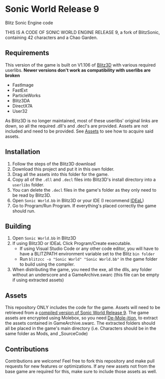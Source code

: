 # Sonic World Release 9

Blitz Sonic Engine code

THIS IS A CODE OF SONIC WORLD ENGINE RELEASE 9, a fork of BlitzSonic, containing 42 characters and a Chao Garden.

## Requirements

This version of the game is built on V1.106 of [Blitz3D](https://www.blitzcoder.org/forum/downloads.php) with various required userlibs.
**Newer versions don't work as compatibility with userlibs are broken**

- FastImage
- FastExt
- ParticleWorks
- Blitz3DA
- DirectX7A
- User32

As Blitz3D is no longer maintained, most of these userlibs' original links are down, so all the required .dll's and .decl's are provided.
Assets are not included and need to be provided. See [Assets](Assets) to see how to acquire said assets.

## Installation

1. Follow the steps of the Blitz3D download
2. Download this project and put it in this own folder.
3. Drag all the assets into this folder for the game.
4. Copy all of the `.dll` and `.decl` files into Blitz3D's install directory into a `userlibs` folder.
5. You can delete the `.decl` files in the game's folder as they only need to be read by Blitz3D.
6. Open `Sonic World.bb` in Blitz3D or your IDE (I recommend [IDEaL](http://www.fungamesfactory.com/download.php?get=IDEalSetup_0.8.87.exe))
7. Go to Program/Run Program. If everything's placed correctly the game should run.

## Building

1. Open `Sonic World.bb` in Blitz3D
2. If using Blitz3D or IDEaL Click Program/Create executable.
    * If using Visual Studio Code or any other code editor, you will have to have a BLITZPATH environment variable set to the Blitz `bin folder`
    * Run ```blitzcc -o "Sonic World" "Sonic World.bb"``` in the game folder to build using the compiler.
3. When distributing the game, you need the exe, all the dlls, any folder without an underscore and a GameArchive.swarc (this file can be empty if using extracted assets)

## Assets

This repository ONLY includes the code for the game. Assets will need to be retrieved from a [compiled version of Sonic World Release 9](https://www.mediafire.com/file/jo038klpjdu3c6c/Sonic_World_Release_9.zip/file).
The game assets are encrypted using Molebox, so you need [De-Mole-ition](https://lifeinhex.com/updated-molebox-unpacker/), to extract the assets contained in GameArchive.swarc.
The extracted folders should all be placed in the game's main directory (i.e. Characters should be in the same folder as Mods, and _SourceCode)

## Contributions

Contributions are welcome! Feel free to fork this repository and make pull requests for new features or optimizations. If any new assets not from the base game are required for this, make sure to include those assets as well.